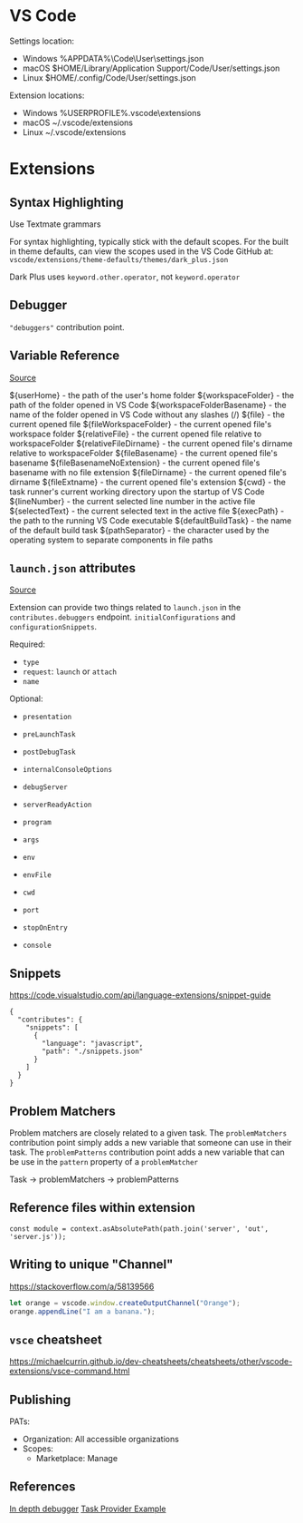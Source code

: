 # VS Code

Settings location:

-  Windows %APPDATA%\Code\User\settings.json
-  macOS $HOME/Library/Application Support/Code/User/settings.json
-  Linux $HOME/.config/Code/User/settings.json

Extension locations:

- Windows %USERPROFILE%\.vscode\extensions
- macOS ~/.vscode/extensions
- Linux ~/.vscode/extensions

# Extensions

## Syntax Highlighting

Use Textmate grammars

For syntax highlighting, typically stick with the default scopes.
For the built in theme defaults, can view the scopes used in the VS Code GitHub at:
`vscode/extensions/theme-defaults/themes/dark_plus.json`

Dark Plus uses `keyword.other.operator`, not `keyword.operator`


## Debugger

`"debuggers"` contribution point.

## Variable Reference

[Source](https://code.visualstudio.com/docs/editor/variables-reference)


${userHome} - the path of the user's home folder
${workspaceFolder} - the path of the folder opened in VS Code
${workspaceFolderBasename} - the name of the folder opened in VS Code without any slashes (/)
${file} - the current opened file
${fileWorkspaceFolder} - the current opened file's workspace folder
${relativeFile} - the current opened file relative to workspaceFolder
${relativeFileDirname} - the current opened file's dirname relative to workspaceFolder
${fileBasename} - the current opened file's basename
${fileBasenameNoExtension} - the current opened file's basename with no file extension
${fileDirname} - the current opened file's dirname
${fileExtname} - the current opened file's extension
${cwd} - the task runner's current working directory upon the startup of VS Code
${lineNumber} - the current selected line number in the active file
${selectedText} - the current selected text in the active file
${execPath} - the path to the running VS Code executable
${defaultBuildTask} - the name of the default build task
${pathSeparator} - the character used by the operating system to separate components in file paths

## `launch.json` attributes

[Source](https://code.visualstudio.com/docs/editor/debugging#_launchjson-attributes)

Extension can provide two things related to `launch.json` in the `contributes.debuggers` endpoint.
`initialConfigurations` and `configurationSnippets`.

Required:
- `type`
- `request`: `launch` or `attach`
- `name`

Optional:
- `presentation`
- `preLaunchTask`
- `postDebugTask`
- `internalConsoleOptions`
- `debugServer`
- `serverReadyAction`

- `program`
- `args`
- `env`
- `envFile`
- `cwd`
- `port`
- `stopOnEntry`
- `console`

## Snippets

<https://code.visualstudio.com/api/language-extensions/snippet-guide>

```
{
  "contributes": {
    "snippets": [
      {
        "language": "javascript",
        "path": "./snippets.json"
      }
    ]
  }
}
```

## Problem Matchers

Problem matchers are closely related to a given task.
The `problemMatchers` contribution point simply adds a new variable that someone can use in their task.
The `problemPatterns` contribution point adds a new variable that can be use in the `pattern` property of a `problemMatcher`

Task -> problemMatchers -> problemPatterns

## Reference files within extension

```
const module = context.asAbsolutePath(path.join('server', 'out', 'server.js'));
```

## Writing to unique "Channel"

<https://stackoverflow.com/a/58139566>

```TypeScript
let orange = vscode.window.createOutputChannel("Orange");
orange.appendLine("I am a banana.");
```

## `vsce` cheatsheet

<https://michaelcurrin.github.io/dev-cheatsheets/cheatsheets/other/vscode-extensions/vsce-command.html>

## Publishing

PATs:

- Organization: All accessible organizations
- Scopes:
  - Marketplace: Manage

## References

[In depth debugger](https://www.codemag.com/article/1809051/Writing-Your-Own-Debugger-and-Language-Extensions-with-Visual-Studio-Code)
[Task Provider Example](https://github.com/microsoft/vscode-extension-samples/tree/main/task-provider-sample)
